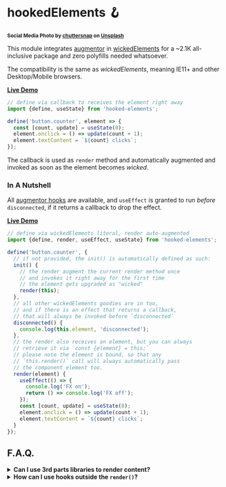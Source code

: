 # hookedElements 🪝

<sup>**Social Media Photo by [chuttersnap](https://unsplash.com/@chuttersnap) on [Unsplash](https://unsplash.com/)**</sup>


This module integrates [augmentor](https://github.com/WebReflection/augmentor#readme) in [wickedElements](https://github.com/WebReflection/wicked-elements#readme) for a ~2.1K all-inclusive package and zero polyfills needed whatsoever.

The compatibility is the same as _wickedElements_, meaning IE11+ and other Desktop/Mobile browsers.

**[Live Demo](https://codepen.io/WebReflection/pen/JjdGjOM)**

```js
// define via callback to receives the element right away
import {define, useState} from 'hooked-elements';

define('button.counter', element => {
  const [count, update] = useState(0);
  element.onclick = () => update(count + 1);
  element.textContent = `${count} clicks`;
});
```

The callback is used as `render` method and automatically augmented and invoked as soon as the element becomes _wicked_.


### In A Nutshell

All [augmentor hooks](https://github.com/WebReflection/augmentor#available-hooks) are available, and `useEffect` is granted to run *before* `disconnected`, if it returns a callback to drop the effect.

**[Live Demo](https://codepen.io/WebReflection/pen/mdJVERz)**

```js
// define via wickedElements literal, render auto-augmented
import {define, render, useEffect, useState} from 'hooked-elements';

define('button.counter', {
  // if not provided, the init() is automatically defined as such:
  init() {
    // the render augment the current render method once
    // and invokes it right away for the first time
    // the element gets upgraded as "wicked"
    render(this);
  },
  // all other wickedElements goodies are in too,
  // and if there is an effect that returns a callback,
  // that will always be invoked before `disconnected`
  disconnected() {
    console.log(this.element, 'disconnected');
  },
  // the render also receives an element, but you can always
  // retrieve it via `const {element} = this;`
  // please note the element is bound, so that any
  // `this.render()` call will always automatically pass
  // the component element too.
  render(element) {
    useEffect(() => {
      console.log('FX on');
      return () => console.log('FX off');
    });
    const [count, update] = useState(0);
    element.onclick = () => update(count + 1);
    element.textContent = `${count} clicks`;
  }
});
```


## F.A.Q.

<details>
  <summary>
    <strong>Can I use 3rd parts libraries to render content?</strong>
  </summary>
  <div>

  Sure thing! Following a <a href="https://github.com/WebReflection/lighterhtml#readme">lighterhtml</a> integration example, also <a href="https://codepen.io/WebReflection/pen/qBdOzWj?editors=0010">live in CodePen</a>:

**[Live Demo](https://codepen.io/WebReflection/pen/eYNJzeg)**

```js
import {render, html, svg} from 'lighterhtml';

const LighterHTML = {
  html() { return render(this.element, html.apply(null, arguments)); },
  svg() { return render(this.element, svg.apply(null, arguments)); }
};

import {define, useState} from 'hooked-elements';

define('button.counter', {
  ...LighterHTML,
  render(element) {
    const [count, update] = useState(1);
    element.onclick = () => update(count + 1);
    this.html`Hello 👋 <strong>${count}</strong> times!`;
  }
});
```
  </div>
</details>

<details>
  <summary>
    <strong>How can I use hooks outside the <code>render()</code>?</strong>
  </summary>
  <div>

  While the `render()` is the only augmented callback, as hooks changes are usually reflected through the UI, you can compose hooks outside the `render` method, or assign their state without any issue within such method.

**[Live Demo](https://codepen.io/WebReflection/pen/JjdGKmL)**

```js
// define via wickedElements literal, render auto-augmented
import {define, useState} from 'hooked-elements';

define('button.counter', {
  render(element) {
    // assign the current counter state
    this.countState = useState(0);

    // use only what you need in here
    const [count] = this.countState;
    element.textContent = `${count} clicks`;
  },

  // handle clicks through such state
  onClick() {
    const [count, update] = this.countState;
    update(count + 1);
  }
});
```

  Simply remember that a wicked component is unreachable, unless exposed otherwise, so that it's always safe to assign at runtime any property to it (it's just an object literal, after all 😉).

  </div>
</details>


